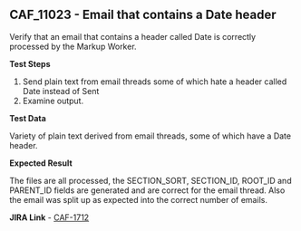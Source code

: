 ## CAF_11023 - Email that contains a Date header ##

Verify that an email that contains a header called Date is correctly processed by the Markup Worker.

**Test Steps**

1. Send plain text from email threads some of which hate a header called Date instead of Sent
2. Examine output.

**Test Data**

Variety of plain text derived from email threads, some of which have a Date header.

**Expected Result**

The files are all processed, the SECTION_SORT, SECTION_ID, ROOT_ID and PARENT_ID fields are generated and are correct for the email thread. Also the email was split up as expected into the correct number of emails.

**JIRA Link** - [CAF-1712](https://jira.autonomy.com/browse/CAF-1712)


